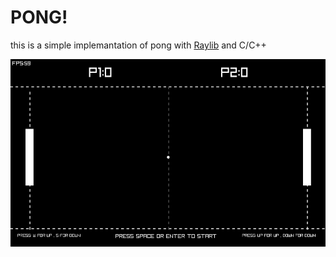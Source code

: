 # PONG!
this is a simple implemantation of pong with [Raylib](https://www.raylib.com/index.html) and C/C++ 

<p align="center">
<img src="github/ScreenShot.png" alt="Taiga OS logo" title="logo" align="center" height="300" />